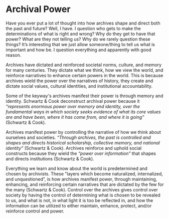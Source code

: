 # Archival Power
Have you ever put a lot of thought into how archives shape and direct both the past and future? Well, I have. I question who gets to make the determinations of what is right and wrong? Why do they get to have that power? What are they not telling us? Why do we rarely question these things? It’s interesting that we just allow someone/thing to tell us what is important and how be. I question everything and apparently with good reason.  

 Archives have dictated and reinforced societal norms, culture, and memory for many centuries. They dictate what we think, how we view the world, and reinforce narratives to enhance certain powers in the world. This is because archives wield the power over the narratives of history, they create and dictate social values, cultural identities, and institutional accountability. 

Some of the keyway's archives manifest their power is through memory and identity. Schwartz & Cook deconstruct archival power because it *“represents enormous power over memory and identity, over the fundamental ways in which society seeks evidence of what its core values are and have been, where it has come from, and where it is going”* (Schwartz & Cook).  

Archives manifest power by controlling the narrative of how we think about ourselves and societies. *“Through archives, the past is controlled and shapes and directs historical scholarship, collective memory, and national identity”* (Schwartz & Cook). Archives reinforce and uphold social constructs because they wield the *“power over information”* that shapes and directs institutions (Schwartz & Cook).  

Everything we learn and know about the world is predetermined and chosen by archivists. These "layers which become naturalized, internalized, and unquestioned”, is how archives manifest power, through maintaining, enhancing, and reinforcing certain narratives that are dictated by the few for the many (Schwartz & Cook). Control over the archives gives control over society by having the control of determining what is chosen to be revealed to us, and what is not, in what light it is too be reflected in, and how the information can be utilized to either maintain, enhance, protect, and/or reinforce control and power. 

 
